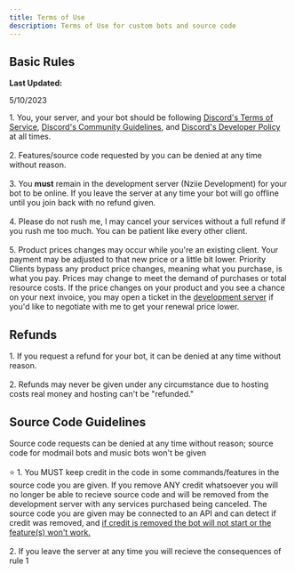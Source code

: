 ```yaml
---
title: Terms of Use
description: Terms of Use for custom bots and source code
---
```



## Basic Rules
<div className="box blurple shadow no-background" style={{'margin-top': '0'}}>
  <strong>Last Updated:</strong> <p>5/10/2023</p>
</div>

<span className="rulenum">1.</span> You, your server, and your bot should be following <a href="https://discord.com/terms" className="discord-link">Discord's Terms of Service</a>, <a href="https://discord.com/guidelines" className="discord-link">Discord's Community Guidelines</a>, and <a href="https://discord.com/developers/docs/policies-and-agreements/terms-of-service" className="discord-link">Discord's Developer Policy</a> at all times.
<br/>
<br/>
<span className="rulenum">2.</span> Features/source code requested by you can be denied at any time without reason.
<br/>
<br/>
<span className="rulenum">3.</span> You <strong>must</strong> remain in the development server (Nziie Development) for your bot to be online. If you leave the server at any time your bot will go offline until you join back with no refund given.
<br/>
<br/>
<span className="rulenum">4.</span> Please do not rush me, I may cancel your services without a full refund if you rush me too much. You can be patient like every other client. 
<br/>
<br/>
<span className="rulenum">5.</span> Product prices changes may occur while you're an existing client. Your payment may be adjusted to that new price or a little bit lower. Priority Clients bypass any product price changes, meaning what you purchase, is what you pay. Prices may change to meet the demand of purchases or total resource costs. If the price changes on your product and you see a chance on your next invoice, you may open a ticket in the [development server](https://nziie.is-a.dev/discord) if you'd like to negotiate with me to get your renewal price lower.

## Refunds
<span className="rulenum">1.</span> If you request a refund for your bot, it can be denied at any time without reason.
<br/>
<br/>
<span className="rulenum">2.</span> Refunds may never be given under any circumstance due to hosting costs real money and hosting can't be "refunded."

## Source Code Guidelines
<div className="box red animation no-background">
Source code requests can be denied at any time without reason; source code for modmail bots and music bots won't be given
</div>
<br/>
⭐ <span className="rulenum">1.</span> You <span className="rulenum" style={{'font-size': '120%'}}>MUST</span> keep credit in the code in some commands/features in the source code you are given. If you remove ANY credit whatsoever you will no longer be able to recieve source code and will be removed from the development server with any services purchased being canceled. The source code you are given may be connected to an API and can detect if credit was removed, and <u>if credit is removed the bot will not start or the feature(s) won't work.</u>
<br/>
<br/>
<span className="rulenum">2.</span> If you leave the server at any time you will recieve the consequences of rule 1
